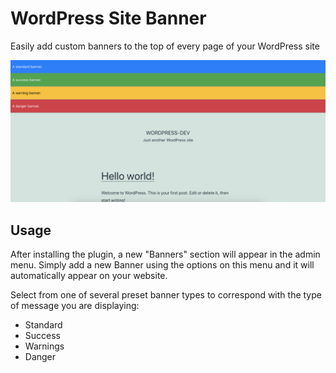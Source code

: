 # WordPress Site Banner

Easily add custom banners to the top of every page of your WordPress site

![Screenshot of a WordPress site displaying a banner at the top of the page](thumbnail.png)

## Usage

After installing the plugin, a new "Banners" section will appear in the admin menu. Simply add a new Banner using the options on this menu and it will automatically appear on your website.

Select from one of several preset banner types to correspond with the type of message you are displaying:
* Standard
* Success
* Warnings
* Danger